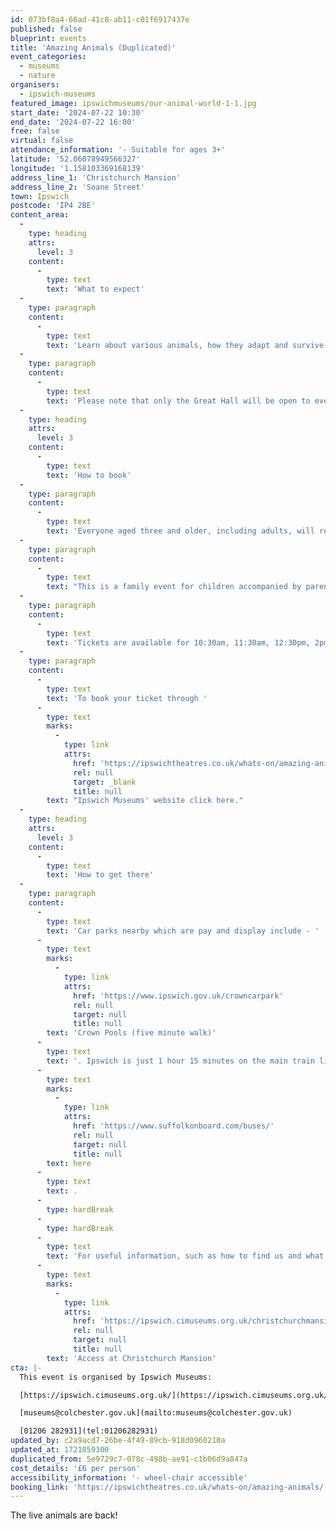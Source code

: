 ```yaml
---
id: 073bf8a4-66ad-41c8-ab11-c01f6917437e
published: false
blueprint: events
title: 'Amazing Animals (Duplicated)'
event_categories:
  - museums
  - nature
organisers:
  - ipswich-museums
featured_image: ipswichmuseums/our-animal-world-1-1.jpg
start_date: '2024-07-22 10:30'
end_date: '2024-07-22 16:00'
free: false
virtual: false
attendance_information: '- Suitable for ages 3+'
latitude: '52.06078949566327'
longitude: '1.158103369168139'
address_line_1: 'Christchurch Mansion'
address_line_2: 'Soane Street'
town: Ipswich
postcode: 'IP4 2BE'
content_area:
  -
    type: heading
    attrs:
      level: 3
    content:
      -
        type: text
        text: 'What to expect'
  -
    type: paragraph
    content:
      -
        type: text
        text: 'Learn about various animals, how they adapt and survive in their environments, and how humans impact their worlds. This week’s theme is Cute and Fluffy.'
  -
    type: paragraph
    content:
      -
        type: text
        text: 'Please note that only the Great Hall will be open to event visitors. The rest of the Mansion will not be open as we are closed to the public on Mondays.'
  -
    type: heading
    attrs:
      level: 3
    content:
      -
        type: text
        text: 'How to book'
  -
    type: paragraph
    content:
      -
        type: text
        text: 'Everyone aged three and older, including adults, will require a ticket. Children under three are welcome free of charge, but due to health and safety guidelines, they will not be able to touch the animals. '
  -
    type: paragraph
    content:
      -
        type: text
        text: "This is a family event for children accompanied by parents/carers, who must remain with their children throughout.\_"
  -
    type: paragraph
    content:
      -
        type: text
        text: 'Tickets are available for 10:30am, 11:30am, 12:30pm, 2pm, and 3pm.'
  -
    type: paragraph
    content:
      -
        type: text
        text: 'To book your ticket through '
      -
        type: text
        marks:
          -
            type: link
            attrs:
              href: 'https://ipswichtheatres.co.uk/whats-on/amazing-animals/'
              rel: null
              target: _blank
              title: null
        text: "Ipswich Museums' website click here."
  -
    type: heading
    attrs:
      level: 3
    content:
      -
        type: text
        text: 'How to get there'
  -
    type: paragraph
    content:
      -
        type: text
        text: 'Car parks nearby which are pay and display include - '
      -
        type: text
        marks:
          -
            type: link
            attrs:
              href: 'https://www.ipswich.gov.uk/crowncarpark'
              rel: null
              target: null
              title: null
        text: 'Crown Pools (five minute walk)'
      -
        type: text
        text: '. Ipswich is just 1 hour 15 minutes on the main train line from London to Norwich.  Arriving at Ipswich Station the museum is approximately 20 minute walk or short bus ride to the town centre. The museum is a five minute walk from Tower Ramparts bus station in the town centre - see the latest bus timetables '
      -
        type: text
        marks:
          -
            type: link
            attrs:
              href: 'https://www.suffolkonboard.com/buses/'
              rel: null
              target: null
              title: null
        text: here
      -
        type: text
        text: .
      -
        type: hardBreak
      -
        type: hardBreak
      -
        type: text
        text: 'For useful information, such as how to find us and what facilities Christchurch Mansion has, we recommend reading our Access information: '
      -
        type: text
        marks:
          -
            type: link
            attrs:
              href: 'https://ipswich.cimuseums.org.uk/christchurchmansionaccess/'
              rel: null
              target: null
              title: null
        text: 'Access at Christchurch Mansion'
cta: |-
  This event is organised by Ipswich Museums:

  [https://ipswich.cimuseums.org.uk/](https://ipswich.cimuseums.org.uk/) 

  [museums@colchester.gov.uk](mailto:museums@colchester.gov.uk)

  [01206 282931](tel:01206282931)
updated_by: c2a9acd7-26be-4f49-89cb-918d0960210a
updated_at: 1721059300
duplicated_from: 5e9729c7-078c-498b-ae91-c1b06d9a847a
cost_details: '£6 per person'
accessibility_information: '- wheel-chair accessible'
booking_link: 'https://ipswichtheatres.co.uk/whats-on/amazing-animals/'
---
```

The live animals are back!